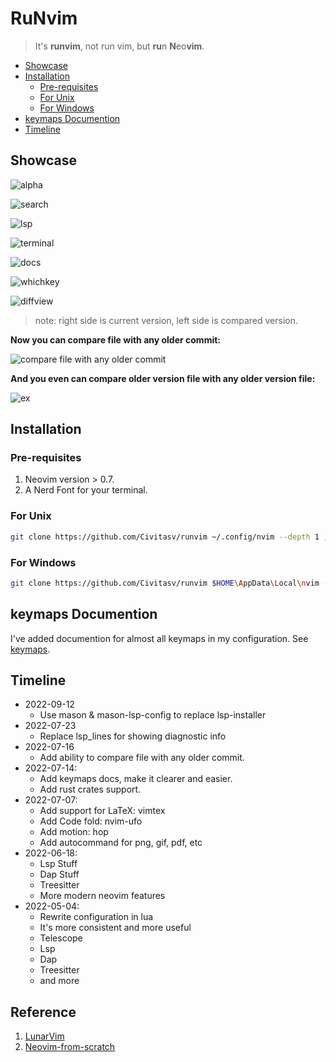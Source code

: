 # RuNvim

> It's **runvim**, not run vim, but **ru**n **N**eo**vim**.

* [Showcase](#showcase)
* [Installation](#installation)
  * [Pre-requisites](#pre-requisites)
  * [For Unix](#for-unix)
  * [For Windows](#for-windows)
* [keymaps Documention](#keymaps-documention)
* [Timeline](#timeline)


## Showcase

![alpha](images/alpha.png)

![search](images/search.png)

![lsp](images/lsp.png)

![terminal](images/terminal.png)

![docs](images/docs.png)

![whichkey](images/whichkey.png)

![diffview](images/diffview.png)

> note: right side is current version, left side is compared version.

**Now you can compare file with any older commit:**

![compare file with any older commit](images/file_history.gif)

**And you even can compare older version file with any older version file:**

![ex](images/older_file_diff.gif)

## Installation

### Pre-requisites

1. Neovim version > 0.7.
2. A Nerd Font for your terminal.

### For Unix

```bash
git clone https://github.com/Civitasv/runvim ~/.config/nvim --depth 1 ; nvim
```

### For Windows

```bash
git clone https://github.com/Civitasv/runvim $HOME\AppData\Local\nvim --depth 1 ; nvim
```

## keymaps Documention

I've added documention for almost all keymaps in my configuration. See [keymaps](keymaps.md).

## Timeline

- 2022-09-12
  - Use mason & mason-lsp-config to replace lsp-installer
- 2022-07-23
  - Replace lsp_lines for showing diagnostic info
- 2022-07-16
  - Add ability to compare file with any older commit.
- 2022-07-14:
  - Add keymaps docs, make it clearer and easier.
  - Add rust crates support.
- 2022-07-07:
  - Add support for LaTeX: vimtex
  - Add Code fold: nvim-ufo
  - Add motion: hop
  - Add autocommand for png, gif, pdf, etc
- 2022-06-18:
  - Lsp Stuff
  - Dap Stuff
  - Treesitter
  - More modern neovim features
- 2022-05-04:
  - Rewrite configuration in lua
  - It's more consistent and more useful
  - Telescope
  - Lsp
  - Dap
  - Treesitter
  - and more

## Reference

1. [LunarVim](https://github.com/LunarVim/LunarVim)
2. [Neovim-from-scratch](https://github.com/LunarVim/Neovim-from-scratch)
